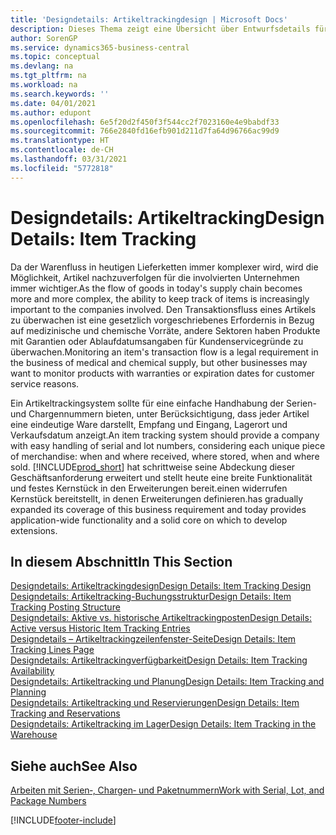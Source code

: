 ```yaml
---
title: 'Designdetails: Artikeltrackingdesign | Microsoft Docs'
description: Dieses Thema zeigt eine Übersicht über Entwurfsdetails für Artikeltracking.
author: SorenGP
ms.service: dynamics365-business-central
ms.topic: conceptual
ms.devlang: na
ms.tgt_pltfrm: na
ms.workload: na
ms.search.keywords: ''
ms.date: 04/01/2021
ms.author: edupont
ms.openlocfilehash: 6e5f20d2f450f3f544cc2f7023160e4e9babdf33
ms.sourcegitcommit: 766e2840fd16efb901d211d7fa64d96766ac99d9
ms.translationtype: HT
ms.contentlocale: de-CH
ms.lasthandoff: 03/31/2021
ms.locfileid: "5772818"
---
```

# <a name="design-details-item-tracking"></a><span data-ttu-id="88b0f-103">Designdetails: Artikeltracking</span><span class="sxs-lookup"><span data-stu-id="88b0f-103">Design Details: Item Tracking</span></span>
<span data-ttu-id="88b0f-104">Da der Warenfluss in heutigen Lieferketten immer komplexer wird, wird die Möglichkeit, Artikel nachzuverfolgen für die involvierten Unternehmen immer wichtiger.</span><span class="sxs-lookup"><span data-stu-id="88b0f-104">As the flow of goods in today's supply chain becomes more and more complex, the ability to keep track of items is increasingly important to the companies involved.</span></span> <span data-ttu-id="88b0f-105">Den Transaktionsfluss eines Artikels zu überwachen ist eine gesetzlich vorgeschriebenes Erfordernis in Bezug auf medizinische und chemische Vorräte, andere Sektoren haben Produkte mit Garantien oder Ablaufdatumsangaben für Kundenservicegründe zu überwachen.</span><span class="sxs-lookup"><span data-stu-id="88b0f-105">Monitoring an item's transaction flow is a legal requirement in the business of medical and chemical supply, but other businesses may want to monitor products with warranties or expiration dates for customer service reasons.</span></span>  

<span data-ttu-id="88b0f-106">Ein Artikeltrackingsystem sollte für eine einfache Handhabung der Serien- und Chargennummern bieten, unter Berücksichtigung, dass jeder Artikel eine eindeutige Ware darstellt, Empfang und Eingang, Lagerort und Verkaufsdatum anzeigt.</span><span class="sxs-lookup"><span data-stu-id="88b0f-106">An item tracking system should provide a company with easy handling of serial and lot numbers, considering each unique piece of merchandise: when and where received, where stored, when and where sold.</span></span> [!INCLUDE[prod_short](includes/prod_short.md)] <span data-ttu-id="88b0f-107">hat schrittweise seine Abdeckung dieser Geschäftsanforderung erweitert und stellt heute eine breite Funktionalität und festes Kernstück in den Erweiterungen bereit.einen widerrufen Kernstück bereitstellt, in denen Erweiterungen definieren.</span><span class="sxs-lookup"><span data-stu-id="88b0f-107">has gradually expanded its coverage of this business requirement and today provides application-wide functionality and a solid core on which to develop extensions.</span></span>  

## <a name="in-this-section"></a><span data-ttu-id="88b0f-108">In diesem Abschnitt</span><span class="sxs-lookup"><span data-stu-id="88b0f-108">In This Section</span></span>  
[<span data-ttu-id="88b0f-109">Designdetails: Artikeltrackingdesign</span><span class="sxs-lookup"><span data-stu-id="88b0f-109">Design Details: Item Tracking Design</span></span>](design-details-item-tracking-design.md)  
[<span data-ttu-id="88b0f-110">Designdetails: Artikeltracking-Buchungsstruktur</span><span class="sxs-lookup"><span data-stu-id="88b0f-110">Design Details: Item Tracking Posting Structure</span></span>](design-details-item-tracking-posting-structure.md)  
[<span data-ttu-id="88b0f-111">Designdetails: Aktive vs. historische Artikeltrackingposten</span><span class="sxs-lookup"><span data-stu-id="88b0f-111">Design Details: Active versus Historic Item Tracking Entries</span></span>](design-details-active-versus-historic-item-tracking-entries.md)  
[<span data-ttu-id="88b0f-112">Designdetails – Artikeltrackingzeilenfenster-Seite</span><span class="sxs-lookup"><span data-stu-id="88b0f-112">Design Details: Item Tracking Lines Page</span></span>](design-details-item-tracking-lines-window.md)  
[<span data-ttu-id="88b0f-113">Designdetails: Artikeltrackingverfügbarkeit</span><span class="sxs-lookup"><span data-stu-id="88b0f-113">Design Details: Item Tracking Availability</span></span>](design-details-item-tracking-availability.md)  
[<span data-ttu-id="88b0f-114">Designdetails: Artikeltracking und Planung</span><span class="sxs-lookup"><span data-stu-id="88b0f-114">Design Details: Item Tracking and Planning</span></span>](design-details-item-tracking-and-planning.md)  
[<span data-ttu-id="88b0f-115">Designdetails: Artikeltracking und Reservierungen</span><span class="sxs-lookup"><span data-stu-id="88b0f-115">Design Details: Item Tracking and Reservations</span></span>](design-details-item-tracking-and-reservations.md)  
[<span data-ttu-id="88b0f-116">Designdetails: Artikeltracking im Lager</span><span class="sxs-lookup"><span data-stu-id="88b0f-116">Design Details: Item Tracking in the Warehouse</span></span>](design-details-item-tracking-in-the-warehouse.md)

## <a name="see-also"></a><span data-ttu-id="88b0f-117">Siehe auch</span><span class="sxs-lookup"><span data-stu-id="88b0f-117">See Also</span></span>

[<span data-ttu-id="88b0f-118">Arbeiten mit Serien‑, Chargen‑ und Paketnummern</span><span class="sxs-lookup"><span data-stu-id="88b0f-118">Work with Serial, Lot, and Package Numbers</span></span>](inventory-how-work-item-tracking.md)  

[!INCLUDE[footer-include](includes/footer-banner.md)]